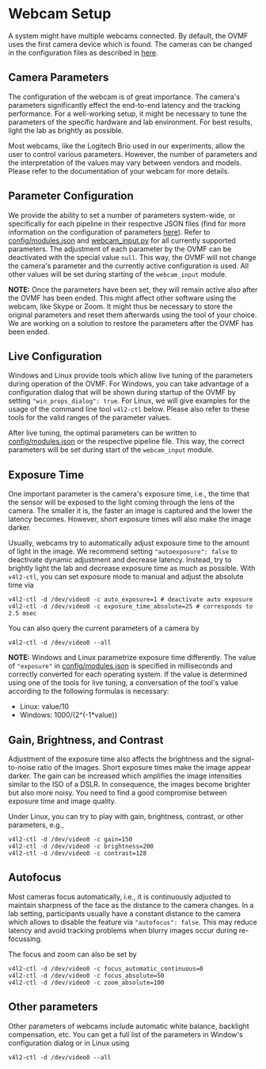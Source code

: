 # Webcam Setup

A system might have multiple webcams connected. 
By default, the OVMF uses the first camera device which is found.
The cameras can be changed in the configuration files as described in [here](./USAGE.md#module-parameters).

## Camera Parameters

The configuration of the webcam is of great importance. 
The camera's parameters significantly effect the end-to-end latency and the tracking performance. 
For a well-working setup, it might be necessary to tune the parameters of the specific hardware and lab environment.
For best results, light the lab as brightly as possible.

Most webcams, like the Logitech Brio used in our experiments, allow the user to control various parameters. 
However, the number of parameters and the interpretation of the values may vary between vendors and models. 
Please refer to the documentation of your webcam for more details.

## Parameter Configuration

We provide the ability to set a number of parameters system-wide, or specifically for each pipeline in their respective JSON files (find for more information on the configuration of parameters [here](./USAGE.md#system-wide-and-pipeline-specific-parameters)).
Refer to [config/modules.json](config/modules.json) and [webcam_input.py](./modules/input/webcam_input.py) for all currently supported parameters.
The adjustment of each parameter by the OVMF can be deactivated with the special value `null`.
This way, the OVMF will not change the camera's parameter and the currently active configuration is used.
All other values will be set during starting of the `webcam_input` module.

**NOTE:** Once the parameters have been set, they will remain active also after the OVMF has been ended.
This might affect other software using the webcam, like Skype or Zoom.
It might thus be necessary to store the original parameters and reset them afterwards using the tool of your choice.
We are working on a solution to restore the parameters after the OVMF has been ended.

## Live Configuration

Windows and Linux provide tools which allow live tuning of the parameters during operation of the OVMF. 
For Windows, you can take advantage of a configuration dialog that will be shown during startup of the OVMF by setting `"win_props_dialog": true`.
For Linux, we will give examples for the usage of the command line tool `v4l2-ctl` below.
Please also refer to these tools for the valid ranges of the parameter values.

After live tuning, the optimal parameters can be written to [config/modules.json](config/modules.json) or the respective pipeline file.
This way, the correct parameters will be set during start of the `webcam_input` module.


## Exposure Time

One important parameter is the camera's exposure time, i.e., the time that the sensor will be exposed to the light coming through the lens of the camera.
The smaller it is, the faster an image is captured and the lower the latency becomes.
However, short exposure times will also make the image darker.

Usually, webcams try to automatically adjust exposure time to the amount of light in the image.
We recommend setting `"autoexposure": false` to deactivate dynamic adjustment and decrease latency.
Instead, try to brightly light the lab and decrease exposure time as much as possible.
With `v4l2-ctl`, you can set exposure mode to manual and adjust the absolute time via

    v4l2-ctl -d /dev/video0 -c auto_exposure=1 # deactivate auto exposure
    v4l2-ctl -d /dev/video0 -c exposure_time_absolute=25 # corresponds to 2.5 msec

You can also query the current parameters of a camera by

    v4l2-ctl -d /dev/video0 --all



**NOTE:** Windows and Linux parametrize exposure time differently.
The value of `"exposure"` in [config/modules.json](config/modules.json) is specified in milliseconds and correctly converted for each operating system.
If the value is determined using one of the tools for live tuning, a conversation of the tool's value according to the following formulas is necessary:
- Linux: value/10
- Windows: 1000/(2^(-1*value))

## Gain, Brightness, and Contrast

Adjustment of the exposure time also affects the brightness and the signal-to-noise ratio of the images.
Short exposure times make the image appear darker.
The gain can be increased which amplifies the image intensities similar to the ISO of a DSLR.
In consequence, the images become brighter but also more noisy.
You need to find a good compromise between exposure time and image quality.

Under Linux, you can try to play with gain, brightness, contrast, or other parameters, e.g.,

    v4l2-ctl -d /dev/video0 -c gain=150
    v4l2-ctl -d /dev/video0 -c brightness=200 
    v4l2-ctl -d /dev/video0 -c contrast=128


## Autofocus

Most cameras focus automatically, i.e., it is continuously adjusted to maintain sharpness of the face as the distance to the camera changes. 
In a lab setting, participants usually have a constant distance to the camera which allows to disable the feature via `"autofocus": false`.
This may reduce latency and avoid tracking problems when blurry images occur during re-focussing.

The focus and zoom can also be set by

    v4l2-ctl -d /dev/video0 -c focus_automatic_continuous=0
    v4l2-ctl -d /dev/video0 -c focus_absolute=50 
    v4l2-ctl -d /dev/video0 -c zoom_absolute=100
    

## Other parameters

Other parameters of webcams include automatic white balance, backlight compensation, etc.
You can get a full list of the parameters in Window's configuration dialog or in Linux using

    v4l2-ctl -d /dev/video0 --all

